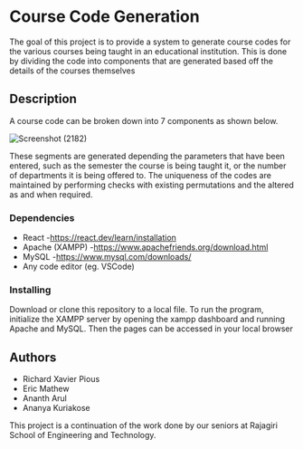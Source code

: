 # Course Code Generation

The goal of this project is to provide a system to generate course codes for the various courses being taught in an educational institution. This is done by dividing the code into components that are generated based off the details of the courses themselves

## Description

A course code can be broken down into 7 components as shown below. 

![Screenshot (2182)](https://github.com/user-attachments/assets/a25f71a2-773b-4015-99aa-1514b87668b1)

These segments are generated depending the parameters that have been entered, such as the semester the course is being taught it, or the number of departments it is being offered to. The uniqueness of the codes are maintained by performing checks with existing permutations and the altered as and when required. 

### Dependencies

* React                             -https://react.dev/learn/installation
* Apache (XAMPP)                    -https://www.apachefriends.org/download.html
* MySQL                             -https://www.mysql.com/downloads/
* Any code editor (eg. VSCode)

### Installing

Download or clone this repository to a local file. To run the program, initialize the XAMPP server by opening the xampp dashboard and running Apache and MySQL. Then the pages can be accessed in your local browser

## Authors

* Richard Xavier Pious
* Eric Mathew  
* Ananth Arul  
* Ananya Kuriakose
 
This project is a continuation of the work done by our seniors at Rajagiri School of Engineering and Technology.

